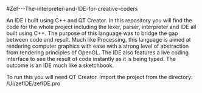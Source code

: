 #Zef---The-interpreter-and-IDE-for-creative-coders

An IDE I built using C++ and QT Creator. In this repository you will
find the code for the whole project including the lexer, parser, interpreter 
and IDE all built using C++. The purpose of this language was to bridge the gap 
between code and result. Much like Processing, this language is aimed at rendering 
computer graphics with ease with a strong level of abstraction from rendering principles
of OpenGL. The IDE also features a live coding interface to see the result of code
instantly as it is being typed. The outcome is an IDE much like a sketchbook.

To run this you will need QT Creator. 
Import the project from the directory: /UI/zefIDE/zefIDE.pro
